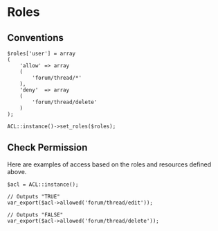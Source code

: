 # Roles

## Conventions
	
	$roles['user'] = array
	(
		'allow' => array
		(
			'forum/thread/*'
		),
		'deny'	=> array
		(
			'forum/thread/delete'
		)
	);
	
	ACL::instance()->set_roles($roles);
	
## Check Permission

Here are examples of access based on the roles and resources defined above.

	$acl = ACL::instance();

	// Outputs "TRUE"
	var_export($acl->allowed('forum/thread/edit'));
	
	// Outputs "FALSE"
	var_export($acl->allowed('forum/thread/delete'));